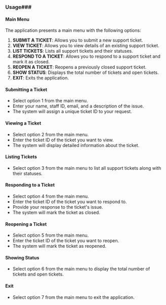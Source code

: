 ### Usage###

#### Main Menu

The application presents a main menu with the following options:

1. **SUBMIT A TICKET**: Allows you to submit a new support ticket.
2. **VIEW TICKET**: Allows you to view details of an existing support ticket.
3. **LIST TICKETS**: Lists all support tickets and their statuses.
4. **RESPOND TO A TICKET**: Allows you to respond to a support ticket and mark it as closed.
5. **REOPEN A TICKET**: Reopens a previously closed support ticket.
6. **SHOW STATUS**: Displays the total number of tickets and open tickets.
7. **EXIT**: Exits the application.

#### Submitting a Ticket

- Select option 1 from the main menu.
- Enter your name, staff ID, email, and a description of the issue.
- The system will assign a unique ticket ID to your request.

#### Viewing a Ticket

- Select option 2 from the main menu.
- Enter the ticket ID of the ticket you want to view.
- The system will display detailed information about the ticket.

#### Listing Tickets

- Select option 3 from the main menu to list all support tickets along with their statuses.

#### Responding to a Ticket

- Select option 4 from the main menu.
- Enter the ticket ID of the ticket you want to respond to.
- Provide your response to the ticket's issue.
- The system will mark the ticket as closed.

#### Reopening a Ticket

- Select option 5 from the main menu.
- Enter the ticket ID of the ticket you want to reopen.
- The system will mark the ticket as reopened.

#### Showing Status

- Select option 6 from the main menu to display the total number of tickets and open tickets.

#### Exit

- Select option 7 from the main menu to exit the application.
